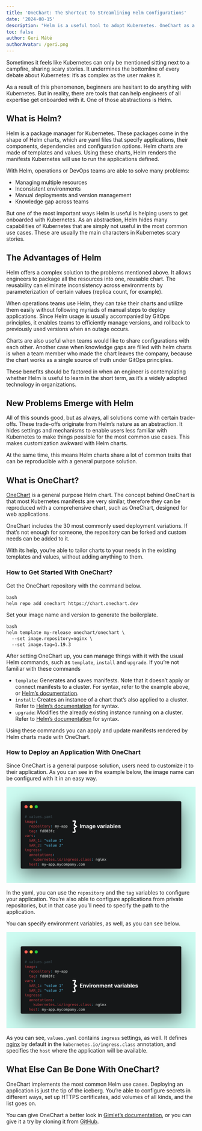 ```yaml
---
title: 'OneChart: The Shortcut to Streamlining Helm Configurations'
date: '2024-08-15'
description: "Helm is a useful tool to adopt Kubernetes. OneChart as a general purpose Helm chart makes the process even simpler."
toc: false
author: Geri Máté
authorAvatar: /geri.png
---
```


Sometimes it feels like Kubernetes can only be mentioned sitting next to a campfire, sharing scary stories. It undermines the bottomline of every debate about Kubernetes: it’s as complex as the user makes it.

As a result of this phenomenon, beginners are hesitant to do anything with Kubernetes. But in reality, there are tools that can help engineers of all expertise get onboarded with it. One of those abstractions is Helm.

## What is Helm?

Helm is a package manager for Kubernetes. These packages come in the shape of Helm charts, which are yaml files that specify applications, their components, dependencies and configuration options. Helm charts are made of templates and values. Using these charts, Helm renders the manifests Kubernetes will use to run the applications defined.

With Helm, operations or DevOps teams are able to solve many problems:
- Managing multiple resources
- Inconsistent environments
- Manual deployments and version management
- Knowledge gap across teams

But one of the most important ways Helm is useful is helping users to get onboarded with Kubernetes.  As an abstraction, Helm hides many capabilities of Kubernetes that are simply not useful in the most common use cases. These are usually the main characters in Kubernetes scary stories.

## The Advantages of Helm

Helm offers a complex solution to the problems mentioned above. It allows engineers to package all the resources into one, reusable chart. The reusability can eliminate inconsistency across environments by parameterization of certain values (replica count, for example).

When operations teams use Helm, they can take their charts and utilize them easily without following myriads of manual steps to deploy applications. Since Helm usage is usually accompanied by GitOps principles, it enables teams to efficiently manage versions, and rollback to previously used versions when an outage occurs.

Charts are also useful when teams would like to share configurations with each other. Another case when knowledge gaps are filled with helm charts is when a team member who made the chart leaves the company, because the chart works as a single source of truth under GitOps principles.

These benefits should be factored in when an engineer is contemplating whether Helm is useful to learn in the short term, as it’s a widely adopted technology in organizations.

## New Problems Emerge with Helm

All of this sounds good, but as always, all solutions come with certain trade-offs. These trade-offs originate from Helm’s nature as an abstraction. It hides settings and mechanisms to enable users less familiar with Kubernetes to make things possible for the most common use cases. This makes customization awkward with Helm charts.

At the same time, this means Helm charts share a lot of common traits that can be reproducible with a general purpose solution.

## What is OneChart?

[OneChart](https://github.com/gimlet-io/onechart) is a general purpose Helm chart. The concept behind OneChart is that most Kubernetes manifests are very similar, therefore they can be reproduced with a comprehensive chart, such as OneChart, designed for web applications.

OneChart includes the 30 most commonly used deployment variations. If that’s not enough for someone, the repository can be forked and custom needs can be added to it.

With its help, you’re able to tailor charts to your needs in the existing templates and values, without adding anything to them.

### How to Get Started With OneChart?

Get the OneChart repository with the command below.

```
bash
helm repo add onechart https://chart.onechart.dev
```

Set your image name and version to generate the boilerplate.

```
bash
helm template my-release onechart/onechart \
  --set image.repository=nginx \
  --set image.tag=1.19.3
```

After setting OneChart up, you can manage things with it with the usual Helm commands, such as `template`, `install` and `upgrade`. If you’re not familiar with these commands

- `template`: Generates and saves manifests. Note that it doesn’t apply or connect manifests to a cluster. For syntax, refer to the example above, or [Helm’s documentation](https://helm.sh/docs/helm/helm_template/).
- `install`: Creates an instance of a chart that’s also applied to a cluster. Refer to [Helm’s documentation](https://helm.sh/docs/helm/helm_install/) for syntax.
- `upgrade`: Modifies the already existing instance running on a cluster. Refer to [Helm’s documentation](https://helm.sh/docs/helm/helm_upgrade/) for syntax.

Using these commands you can apply and update manifests rendered by Helm charts made with OneChart.

### How to Deploy an Application With OneChart

Since OneChart is a general purpose solution, users need to customize it to their application. As you can see in the example below, the image name can be configured with it in an easy way.

![Image variables in OneChart's values.yaml](public/onechart-values-yaml-image-variables.png)

In the yaml, you can use the `repository` and the `tag` variables to configure your application. You’re also able to configure applications from private repositories, but in that case you’ll need to specify the path to the application.

You can specify environment variables, as well, as you can see below.

![Environment variables in OneChart's values.yaml](public/onechart-values-yaml-env-variables.png)

As you can see, `values.yaml` contains `ingress` settings, as well. It defines [nginx]() by default in the `kubernetes.io/ingress.class` annotation, and specifies the `host` where the application will be available.

## What Else Can Be Done With OneChart?

OneChart implements the most common Helm use cases. Deploying an application is just the tip of the iceberg. You’re able to configure secrets in different ways, set up HTTPS certificates, add volumes of all kinds, and the list goes on.

You can give OneChart a better look in [Gimlet’s documentation](https://gimlet.io/docs/reference/onechart-reference), or you can give it a try by cloning it from [GitHub](https://github.com/gimlet-io/onechart).
